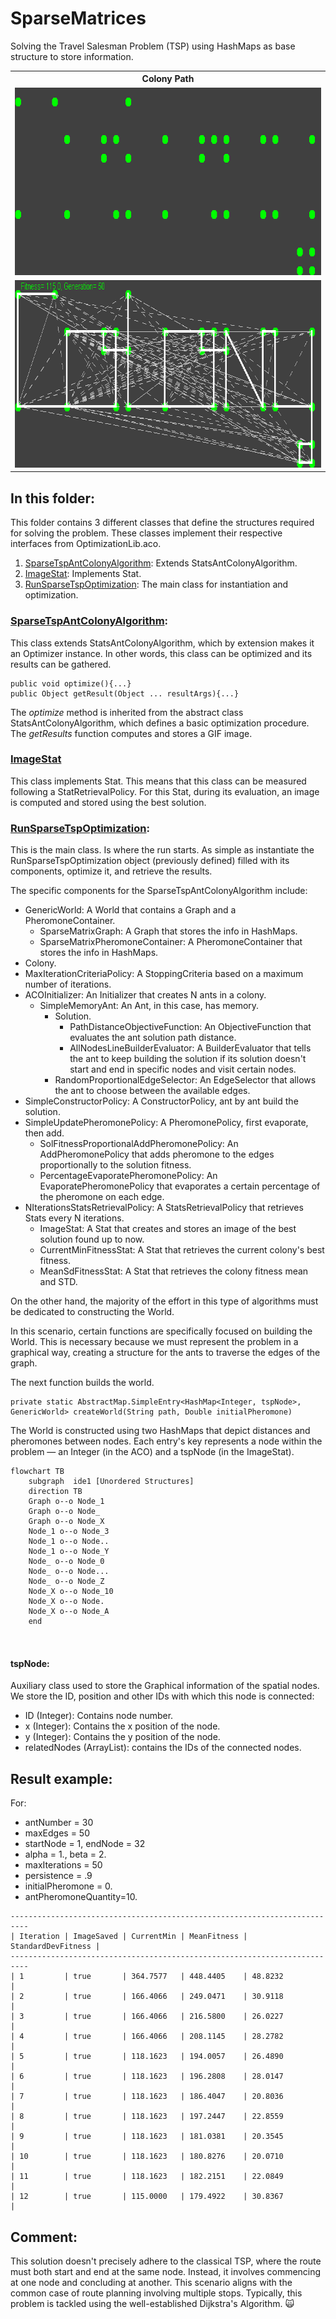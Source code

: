 # SparseMatrices
Solving the Travel Salesman Problem (TSP) using HashMaps as base structure to store information.

<table>
  <tr>
    <th> <b>Colony Path </b></th>
  </tr>
  <tr>
    <td> <img src="https://github.com/SergioOyaga/AntColonyAlgorithmExamples/blob/master/src/out/TSP/colonyGif.gif"  title="Solution for the ColonyPath" alt="Solution for the colonyPath" width="750" height="300" /></td>
  </tr>
  <tr>
    <td> <img src="https://github.com/SergioOyaga/AntColonyAlgorithmExamples/blob/master/src/out/TSP/colony.png"  title="Solution for the ColonyPath" alt="Solution for the colonyPath" width="750" height="300" /></td>
  </tr>
</table>

## In this folder:
This folder contains 3 different classes that define the structures required for solving the problem. 
These classes implement their respective interfaces from OptimizationLib.aco.
1. [SparseTspAntColonyAlgorithm](#sparsetspantcolonyalgorithm): Extends StatsAntColonyAlgorithm.
2. [ImageStat](#imagestat): Implements Stat.
3. [RunSparseTspOptimization](#runsparsetspoptimization): The main class for instantiation and optimization.

### [SparseTspAntColonyAlgorithm](https://github.com/SergioOyaga/AntColonyAlgorithmExamples/blob/master/src/main/java/org/soyaga/examples/TSP/SparseMatrices/SparseTspAntColonyAlgorithm.java):
This class extends StatsAntColonyAlgorithm, which by extension makes it an Optimizer instance. In other words, this class 
can be optimized and its results can be gathered.

````code
public void optimize(){...}
public Object getResult(Object ... resultArgs){...}
````

The <i>optimize</i> method is inherited from the abstract class StatsAntColonyAlgorithm, which defines a basic optimization 
procedure. The <i>getResults</i> function computes and stores a GIF image.

### [ImageStat](https://github.com/SergioOyaga/AntColonyAlgorithmExamples/blob/master/src/main/java/org/soyaga/examples/TSP/SparseMatrices/ImageStat.java)
This class implements Stat. This means that this class can be measured following a StatRetrievalPolicy. For this Stat, 
during its evaluation, an image is computed and stored using the best solution.

### [RunSparseTspOptimization](https://github.com/SergioOyaga/AntColonyAlgorithmExamples/blob/master/src/main/java/org/soyaga/examples/TSP/SparseMatrices/RunSparseTspOptimization.java):
This is the main class. Is where the run starts. As simple as instantiate the RunSparseTspOptimization object 
(previously defined) filled with its components, optimize it, and retrieve the results.

The specific components for the SparseTspAntColonyAlgorithm include:
- GenericWorld: A World that contains a Graph and a PheromoneContainer.
  - SparseMatrixGraph: A Graph that stores the info in HashMaps.
  - SparseMatrixPheromoneContainer: A PheromoneContainer that stores the info in HashMaps.
- Colony.
- MaxIterationCriteriaPolicy: A StoppingCriteria based on a maximum number of iterations.
- ACOInitializer: An Initializer that creates N ants in a colony.
  - SimpleMemoryAnt: An Ant, in this case, has memory.
    - Solution.
      - PathDistanceObjectiveFunction: An ObjectiveFunction that evaluates the ant solution path distance.
      - AllNodesLineBuilderEvaluator: A BuilderEvaluator that tells the ant to keep building the solution if its 
      solution doesn't start and end in specific nodes and visit certain nodes.
    - RandomProportionalEdgeSelector: An EdgeSelector that allows the ant to choose between the available edges.
- SimpleConstructorPolicy: A ConstructorPolicy, ant by ant build the solution.
- SimpleUpdatePheromonePolicy: A PheromonePolicy, first evaporate, then add.
  - SolFitnessProportionalAddPheromonePolicy: An AddPheromonePolicy that adds pheromone to the edges proportionally to the solution fitness. 
  - PercentageEvaporatePheromonePolicy: An EvaporatePheromonePolicy that evaporates a certain percentage of the pheromone on each edge.
- NIterationsStatsRetrievalPolicy: A StatsRetrievalPolicy that retrieves Stats every N iterations.
  - ImageStat: A Stat that creates and stores an image of the best solution found up to now.
  - CurrentMinFitnessStat: A Stat that retrieves the current colony's best fitness.
  - MeanSdFitnessStat: A Stat that retrieves the colony fitness mean and STD.


On the other hand, the majority of the effort in this type of algorithms must be dedicated to constructing the World.

In this scenario, certain functions are specifically focused on building the World. This is necessary because we must represent
the problem in a graphical way, creating a structure for the ants to traverse the edges of the graph.

The next function builds the world. 

````code
private static AbstractMap.SimpleEntry<HashMap<Integer, tspNode>, GenericWorld> createWorld(String path, Double initialPheromone)
````
The World is constructed using two HashMaps that depict distances and pheromones between nodes. 
Each entry's key represents a node within the problem — an Integer (in the ACO) and a tspNode (in the ImageStat).


````mermaid
flowchart TB
    subgraph  ide1 [Unordered Structures]
    direction TB    
    Graph o--o Node_1
    Graph o--o Node_
    Graph o--o Node_X
    Node_1 o--o Node_3
    Node_1 o--o Node..
    Node_1 o--o Node_Y
    Node_ o--o Node_0
    Node_ o--o Node...
    Node_ o--o Node_Z
    Node_X o--o Node_10
    Node_X o--o Node.
    Node_X o--o Node_A
    end
    
    
````

#### tspNode:
Auxiliary class used to store the Graphical information of the spatial nodes. We store the ID, position and other IDs with
which this node is connected:
- ID (Integer): Contains node number.
- x (Integer): Contains the x position of the node.
- y (Integer): Contains the y position of the node.
- relatedNodes (ArrayList<Integer>): contains the IDs of the connected nodes.


## Result example:
For:
- antNumber = 30
- maxEdges = 50
- startNode = 1, endNode = 32
- alpha = 1., beta = 2.
- maxIterations = 50
- persistence = .9
- initialPheromone = 0.
- antPheromoneQuantity=10.
```
--------------------------------------------------------------------------
| Iteration | ImageSaved | CurrentMin | MeanFitness | StandardDevFitness |
--------------------------------------------------------------------------
| 1         | true       | 364.7577   | 448.4405    | 48.8232            |
| 2         | true       | 166.4066   | 249.0471    | 30.9118            |
| 3         | true       | 166.4066   | 216.5800    | 26.0227            |
| 4         | true       | 166.4066   | 208.1145    | 28.2782            |
| 5         | true       | 118.1623   | 194.0057    | 26.4890            |
| 6         | true       | 118.1623   | 196.2808    | 28.0147            |
| 7         | true       | 118.1623   | 186.4047    | 20.8036            |
| 8         | true       | 118.1623   | 197.2447    | 22.8559            |
| 9         | true       | 118.1623   | 181.0381    | 20.3545            |
| 10        | true       | 118.1623   | 180.8276    | 20.0710            |
| 11        | true       | 118.1623   | 182.2151    | 22.0849            |
| 12        | true       | 115.0000   | 179.4922    | 30.8367            |
```

## Comment:
This solution doesn't precisely adhere to the classical TSP, where the route must both start and end at the same node. 
Instead, it involves commencing at one node and concluding at another. This scenario aligns with the common case of
route planning involving multiple stops. Typically, this problem is tackled using the well-established Dijkstra's 
Algorithm. :scream_cat:
